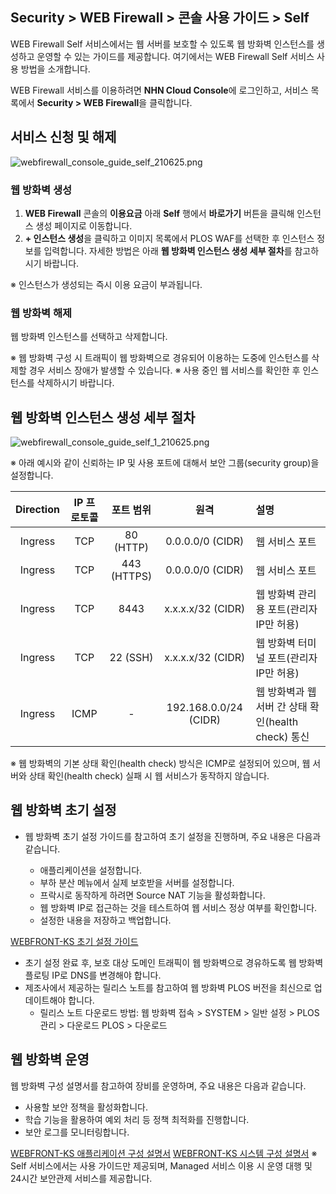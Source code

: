 ## Security > WEB Firewall > 콘솔 사용 가이드 > Self

WEB Firewall Self 서비스에서는 웹 서버를 보호할 수 있도록 웹 방화벽 인스턴스를 생성하고 운영할 수 있는 가이드를 제공합니다.
여기에서는 WEB Firewall Self 서비스 사용 방법을 소개합니다.

WEB Firewall 서비스를 이용하려면 **NHN Cloud Console**에 로그인하고, 서비스 목록에서 **Security > WEB Firewall**을 클릭합니다.

## 서비스 신청 및 해제

![webfirewall_console_guide_self_210625.png](https://static.toastoven.net/prod_web_firewall/webfirewall_console_guide_self_210625.png)

### 웹 방화벽 생성

1. **WEB Firewall** 콘솔의 **이용요금** 아래 **Self** 행에서 **바로가기** 버튼을 클릭해 인스턴스 생성 페이지로 이동합니다.
2. **+ 인스턴스 생성**을 클릭하고 이미지 목록에서 PLOS WAF를 선택한 후 인스턴스 정보를 입력합니다. 자세한 방법은 아래 **웹 방화벽 인스턴스 생성 세부 절차**를 참고하시기 바랍니다.

※ 인스턴스가 생성되는 즉시 이용 요금이 부과됩니다.

### 웹 방화벽 해제

웹 방화벽 인스턴스를 선택하고 삭제합니다.

※ 웹 방화벽 구성 시 트래픽이 웹 방화벽으로 경유되어 이용하는 도중에 인스턴스를 삭제할 경우 서비스 장애가 발생할 수 있습니다.
※ 사용 중인 웹 서비스를 확인한 후 인스턴스를 삭제하시기 바랍니다.

## 웹 방화벽 인스턴스 생성 세부 절차

![webfirewall_console_guide_self_1_210625.png](https://static.toastoven.net/prod_web_firewall/webfirewall_console_guide_self_1_210625.png)

※ 아래 예시와 같이 신뢰하는 IP 및 사용 포트에 대해서 보안 그룹(security group)을 설정합니다.

| Direction | IP 프로토콜 | 포트 범위 | 원격 | 설명 |
| :-------: | :-----: | :---: | :---: | :--- |
| Ingress | TCP | 80 (HTTP) | 0.0.0.0/0 (CIDR) | 웹 서비스 포트 |
| Ingress | TCP | 443 (HTTPS) | 0.0.0.0/0 (CIDR) | 웹 서비스 포트 |
| Ingress | TCP | 8443 | x.x.x.x/32 (CIDR) | 웹 방화벽 관리용 포트(관리자 IP만 허용) |
| Ingress | TCP | 22 (SSH) | x.x.x.x/32 (CIDR) | 웹 방화벽 터미널 포트(관리자 IP만 허용) |
| Ingress | ICMP | - | 192.168.0.0/24 (CIDR) | 웹 방화벽과 웹 서버 간 상태 확인(health check) 통신 |

※ 웹 방화벽의 기본 상태 확인(health check) 방식은 ICMP로 설정되어 있으며, 웹 서버와 상태 확인(health check) 실패 시 웹 서비스가 동작하지 않습니다.

## 웹 방화벽 초기 설정

* 웹 방화벽 초기 설정 가이드를 참고하여 초기 설정을 진행하며, 주요 내용은 다음과 같습니다.

  * 애플리케이션을 설정합니다.
  * 부하 분산 메뉴에서 실제 보호받을 서버를 설정합니다.
  * 프락시로 동작하게 하려면 Source NAT 기능을 활성화합니다.
  * 웹 방화벽 IP로 접근하는 것을 테스트하여 웹 서비스 정상 여부를 확인합니다.
  * 설정한 내용을 저장하고 백업합니다.

[WEBFRONT-KS 초기 설정 가이드](https://static.toastoven.net/prod_web_firewall/WEBFRONT-KS_초기%20설정%20가이드.pptx)
* 초기 설정 완료 후, 보호 대상 도메인 트래픽이 웹 방화벽으로 경유하도록 웹 방화벽 플로팅 IP로 DNS를 변경해야 합니다.
* 제조사에서 제공하는 릴리스 노트를 참고하여 웹 방화벽 PLOS 버전을 최신으로 업데이트해야 합니다.
  * 릴리스 노트 다운로드 방법: 웹 방화벽 접속 > SYSTEM > 일반 설정 > PLOS 관리 > 다운로드 PLOS > 다운로드

## 웹 방화벽 운영

웹 방화벽 구성 설명서를 참고하여 장비를 운영하며, 주요 내용은 다음과 같습니다.

* 사용할 보안 정책을 활성화합니다.
* 학습 기능을 활용하여 예외 처리 등 정책 최적화를 진행합니다.
* 보안 로그를 모니터링합니다.

[WEBFRONT-KS 애플리케이션 구성 설명서](https://static.toastoven.net/prod_web_firewall/WEBFRONT-KS_애플리케이션%20구성%20설명서.pdf)
[WEBFRONT-KS 시스템 구성 설명서](https://static.toastoven.net/prod_web_firewall/WEBFRONT-KS_시스템%20구성%20설명서.pdf)
※ Self 서비스에서는 사용 가이드만 제공되며, Managed 서비스 이용 시 운영 대행 및 24시간 보안관제 서비스를 제공합니다.
